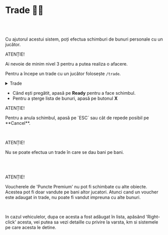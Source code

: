 
# Trade 🧑‍🔧
<br><br>

Cu ajutorul acestui sistem, poți efectua schimburi de bunuri personale cu un jucător.

<div class="danger-container">
    <p class="title">ATENȚIE!</p>
    <p class="description">Ai nevoie de minim nivel 3 pentru a putea realiza o afacere.</p>
</div>

Pentru a începe un trade cu un jucător folosește `/trade`.

<details class="details custom-block">
<summary>Trade</summary>
<p><img src="https://i.imgur.com/TJWqfI1.png" alt="">
</details>

- Când ești pregătit, apasă pe **Ready** pentru a face schimbul.
- Pentru a șterge lista de bunuri, apasă pe butonul **X**

<div class="danger-container">
    <p class="title">ATENȚIE!</p>
    <p class="description">Pentru a anula schimbul, apasă pe `ESC` sau cât de repede posibil pe **Cancel**.</p>
</div>


<br>
<div class="danger-container">
    <p class="title">ATENȚIE!</p>
    <p class="description">Nu se poate efectua un trade în care se dau bani pe bani.</p>
</div>
<br>

<br>
<div class="danger-container">
    <p class="title">ATENȚIE!</p>
    <p class="description">Voucherele de 'Puncte Premium' nu pot fi schimbate cu alte obiecte. Acestea pot fi doar vandute pe bani altor jucatori. Atunci cand un voucher este adaugat in trade, nu poate fi vandut impreuna cu alte bunuri.</p>
</div>
<br>

<div class="tip-container">
    <p class="title"></p>
    <p class="description">In cazul vehiculelor, dupa ce acesta a fost adăugat în lista, apăsând 'Right-click' 
        acesta, vei putea sa vezi detaille cu privire la varsta, km si sistemele pe care acesta le detine.</p>
</div>
